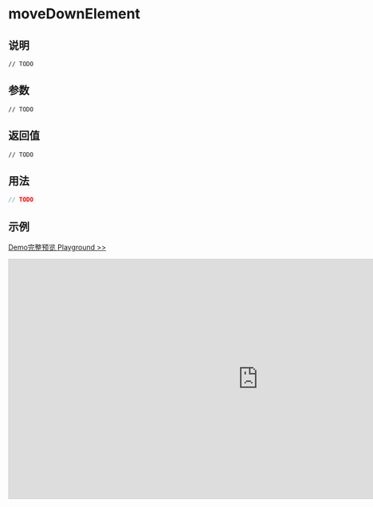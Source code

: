 # moveDownElement

## 说明

`// TODO`

## 参数

`// TODO`

## 返回值

`// TODO`

## 用法

```js
// TODO
```

## 示例

[Demo完整预览 Playground >>](https://idrawjs.github.io/playground/?demo=api-moveDownElement)

<iframe 
  src="https://idrawjs.github.io/playground/?demo=api-moveDownElement&header=false&sider=false&default-editor-split=37" 
  width="1000" height="480" frameborder="no" border="0"
  style="border: 1px solid #cecece; margin: 0px auto;"
></iframe>